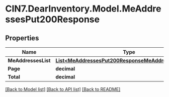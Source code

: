 # CIN7.DearInventory.Model.MeAddressesPut200Response

## Properties

| Name                | Type                                                                                                              | Description | Notes      |
| ------------------- | ----------------------------------------------------------------------------------------------------------------- | ----------- | ---------- |
| **MeAddressesList** | [**List&lt;MeAddressesPut200ResponseMeAddressesListInner&gt;**](MeAddressesPut200ResponseMeAddressesListInner.md) |             | [optional] |
| **Page**            | **decimal**                                                                                                       |             | [optional] |
| **Total**           | **decimal**                                                                                                       |             | [optional] |

[[Back to Model list]](../README.md#documentation-for-models) [[Back to API list]](../README.md#documentation-for-api-endpoints) [[Back to README]](../README.md)
